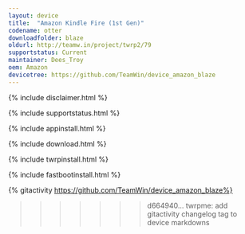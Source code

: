 ```yaml
---
layout: device
title:  "Amazon Kindle Fire (1st Gen)"
codename: otter
downloadfolder: blaze
oldurl: http://teamw.in/project/twrp2/79
supportstatus: Current
maintainer: Dees_Troy
oem: Amazon
devicetree: https://github.com/TeamWin/device_amazon_blaze
---
```


{% include disclaimer.html %}

{% include supportstatus.html %}

{% include appinstall.html %}

{% include download.html %}

{% include twrpinstall.html %}

{% include fastbootinstall.html %}

{% gitactivity  https://github.com/TeamWin/device_amazon_blaze%}
>>>>>>> d664940... twrpme: add gitactivity changelog tag to device markdowns
